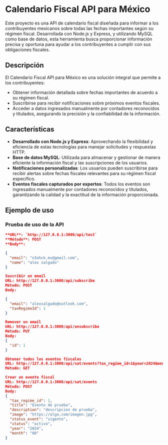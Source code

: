 # Calendario Fiscal API para México

Este proyecto es una API de calendario fiscal diseñada para informar a los contribuyentes mexicanos sobre todas las fechas importantes según su régimen fiscal. Desarrollada con Node.js y Express, y utilizando MySQL como base de datos, esta herramienta busca proporcionar información precisa y oportuna para ayudar a los contribuyentes a cumplir con sus obligaciones fiscales.

## Descripción

El Calendario Fiscal API para México es una solución integral que permite a los contribuyentes:

- Obtener información detallada sobre fechas importantes de acuerdo a su régimen fiscal.
- Suscribirse para recibir notificaciones sobre próximos eventos fiscales.
- Acceder a datos ingresados manualmente por contadores reconocidos y titulados, asegurando la precisión y la confiabilidad de la información.

## Características

- **Desarrollado con Node.js y Express**: Aprovechando la flexibilidad y eficiencia de estas tecnologías para manejar solicitudes y respuestas HTTP.
- **Base de datos MySQL**: Utilizada para almacenar y gestionar de manera eficiente la información fiscal y las suscripciones de los usuarios.
- **Notificaciones personalizadas**: Los usuarios pueden suscribirse para recibir alertas sobre fechas fiscales relevantes para su régimen fiscal específico.
- **Eventos fiscales capturados por expertos**: Todos los eventos son ingresados manualmente por contadores reconocidos y titulados, garantizando la calidad y la exactitud de la información proporcionada.

## Ejemplo de uso

### Prueba de uso de la API
```json
**URL**: `http://127.0.0.1:3000/api/test`  
**Método**: POST  
**Body**:

{
  "email": "n3ohck.mx@gmail.com",
  "name": "alex salgado"
}

Suscribir un email
URL: http://127.0.0.1:3000/api/subscribe
Método: POST
Body:

{
  "email": "alexsalgado@outlook.com",
  "taxRegimeId": 1
}

Remover un email
URL: http://127.0.0.1:3000/api/unsubscribe
Método: PUT
Body:
{
  "id": 1
}

Obtener todos los eventos fiscales
URL: http://127.0.0.1:3000/api/sat/events?tax_regime_id=1&year=2024&month=01
Método: GET

Crear un evento fiscal
URL: http://127.0.0.1:3000/api/sat/events
Método: POST
Body:
{
  "tax_regime_id": 1,
  "title": "Evento de prueba",
  "description": "descripcion de prueba",
  "image": "https://algo.com/imagen.jpg",
  "status_event": "vigente",
  "status": "activo",
  "year": "2024",
  "month": "08"
}
